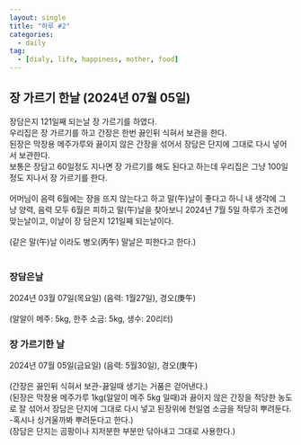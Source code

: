 ```yaml
---
layout: single
title: "하루 #2"
categories:
  - daily
tag:
  - [dialy, life, happiness, mother, food]
---
```


## 장 가르기 한날 (2024년 07월 05일)

장담은지 121일째 되는날 장 가르기를 하였다.  
우리집은 장 가르기를 하고 간장은 한번 끓인뒤 식혀서 보관을 한다.  
된장은 막장용 메주가루와 끓이지 않은 간장을 섞어서 장담은 단지에
그대로 다시 넣어서 보관한다.
<br />
보통은 장담고 60일정도 지나면 장 가르기를 해도 된다고 하는데
우리집은 그냥 100일 정도 지나서 장 가르기를 한다.  
<br />
어머님이 음력 6월에는 장을 뜨지 않는다고 하고 말(午)날이 좋다고 하니 
내 생각에 그냥 양력, 음력 모두 6월은 피하고 말(午)날을 찾아보니 
2024년 7월 5일 하루가 조건에 맞는날이고, 이날이 장 담은지 121일째 되는날이다.  
<br />
(같은 말(午)날 이라도 병오(丙午) 말날은 피한다고 한다.)  
<br />
### 장담은날  
2024년 03월 07일(목요일) (음력: 1월27일), 경오(庚午)  
<br />
(알알이 메주: 5kg, 한주 소금: 5kg, 생수: 20리터)
<br />
### 장 가르기한 날  
2024년 07월 05일(금요일) (음력: 5월30일), 경오(庚午)  
<br />
(간장은 끓인뒤 식혀서 보관-끓일때 생기는 거품은 걷어낸다.)  
(된장은 막장용 메주가루 1kg(알알이 메주 5kg 일때)과 끓이지 않은 간장을 적당한
농도로 잘 섞어서 장담은 단지에 그대로 다시 넣고 된장위에 천일염 소금을 적당히 뿌려둔다.
-혹시나 싱거울까봐 뿌려둔다고 한다.)  
(장담은 단지는 곰팡이나 지저분한 부분만 닦아내고 그대로 사용한다.)  

